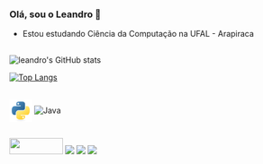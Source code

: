 ### Olá, sou o Leandro 👋

- Estou estudando Ciência da Computação na UFAL - Arapiraca

##



![leandro's GitHub stats](https://github-readme-stats.vercel.app/api?username=leandro-adal&show_icons=true&theme=codeSTACKr)

[![Top Langs](https://github-readme-stats.vercel.app/api/top-langs/?username=leandro-adal&layout=compact&theme=codeSTACKr)](https://github.com/anuraghazra/github-readme-stats)

<!--
<div>
  <a href"">
  <img align="down" height="180em" src="https://github-readme-stats.vercel.app/api?username=leandro-adal&show_icons=true&theme=codeSTACKr">
  <img height="150em" src="https://github-readme-stats.vercel.app/api/top-langs/?username=leandro-adal&layout=compact&theme=codeSTACKr">
</div>
-->  
<div style="display: inline_block"><br>
  <!--
  <img align="center" alt="Js" height="30" width="40" src="https://raw.githubusercontent.com/devicons/devicon/master/icons/javascript/javascript-plain.svg">
  <img align="center" alt="HTML" height="30" width="40" src="https://raw.githubusercontent.com/devicons/devicon/master/icons/html5/html5-original.svg">
  <img align="center" alt="CSS" height="30" width="40" src="https://raw.githubusercontent.com/devicons/devicon/master/icons/css3/css3-original.svg">
-->  
  <img align="center" alt="Python" height="40" width="40" src="https://raw.githubusercontent.com/devicons/devicon/master/icons/python/python-original.svg">
  <img align="center" alt="Java" height="65" width="50" src="https://cdn.jsdelivr.net/gh/devicons/devicon/icons/java/java-original-wordmark.svg">
</div>
  
  ##
  
<div> 
  <a href="https://instagram.com/" target="_blank"><img height="29" width="95" src="https://img.shields.io/badge/-Instagram-%23E4405F?style=for-the-badge&logo=instagram&logoColor=white" target="_blank"></a>
 <a href="https://discord.gg/" target="_blank"><img src="https://img.shields.io/badge/Discord-7289DA?style=for-the-badge&logo=discord&logoColor=white" target="_blank"></a> 
  <a href = "gmail.com"><img src="https://img.shields.io/badge/Gmail-D14836?style=for-the-badge&logo=gmail&logoColor=white" target="_blank"></a>
  <a href="https://www.linkedin.com/" target="_blank"><img src="https://img.shields.io/badge/-LinkedIn-%230077B5?style=for-the-badge&logo=linkedin&logoColor=white" target="_blank"></a> 
  
</div>

<!--
**leandro-adal/leandro-adal** is a ✨ _special_ ✨ repository because its `README.md` (this file) appears on your GitHub profile.

Here are some ideas to get you started:

- 🔭 I’m currently working on ...
- 🌱 I’m currently learning ...
- 👯 I’m looking to collaborate on ...
- 🤔 I’m looking for help with ...
- 💬 Ask me about ...
- 📫 How to reach me: ...
- 😄 Pronouns: ...
- ⚡ Fun fact: ...
-->
